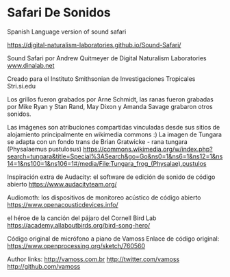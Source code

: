 # Safari De Sonidos
 Spanish Language version of sound safari
 
https://digital-naturalism-laboratories.github.io/Sound-Safari/

Sound Safari por Andrew Quitmeyer de Digital Naturalism Laboratories
www.dinalab.net

Creado para el Instituto Smithsonian de Investigaciones Tropicales
Stri.si.edu

Los grillos fueron grabados por Arne Schmidt,
las ranas fueron grabadas por Mike Ryan y Stan Rand,
May Dixon y Amanda Savage grabaron otros sonidos.

Las imágenes son atribuciones compartidas vinculadas desde sus sitios de alojamiento principalmente en wikimedia commons :)
La imagen de Tungara se adapta con un fondo trans de
Brian Gratwicke - rana tungara (Physalaemus pustulosus)
https://commons.wikimedia.org/w/index.php?search=tungara&title=Special%3ASearch&go=Go&ns0=1&ns6=1&ns12=1&ns14=1&ns100=1&ns106=1#/media/File:Tungara_frog_(Physalae).pustulos


Inspiración extra de
Audacity: el software de edición de sonido de código abierto
https://www.audacityteam.org/

Audiomoth: los dispositivos de monitoreo acústico de código abierto
https://www.openacousticdevices.info/

el héroe de la canción del pájaro del Cornell Bird Lab
https://academy.allaboutbirds.org/bird-song-hero/

Código original de micrófono a piano de Vamoss
Enlace de código original:
https://www.openprocessing.org/sketch/760560

Author links:
http://vamoss.com.br
http://twitter.com/vamoss
http://github.com/vamoss
